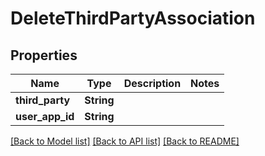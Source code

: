 # DeleteThirdPartyAssociation

## Properties

Name | Type | Description | Notes
------------ | ------------- | ------------- | -------------
**third_party** | **String** |  | 
**user_app_id** | **String** |  | 

[[Back to Model list]](../README.md#documentation-for-models) [[Back to API list]](../README.md#documentation-for-api-endpoints) [[Back to README]](../README.md)


